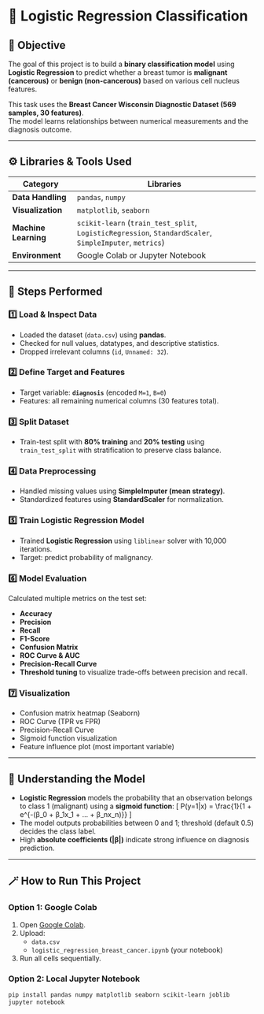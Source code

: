 # 🧠 Logistic Regression Classification

## 🎯 Objective
The goal of this project is to build a **binary classification model** using **Logistic Regression** to predict whether a breast tumor is **malignant (cancerous)** or **benign (non-cancerous)** based on various cell nucleus features.  

This task uses the **Breast Cancer Wisconsin Diagnostic Dataset (569 samples, 30 features)**.  
The model learns relationships between numerical measurements and the diagnosis outcome.

---





## ⚙️ Libraries & Tools Used
| Category | Libraries |
|-----------|------------|
| **Data Handling** | `pandas`, `numpy` |
| **Visualization** | `matplotlib`, `seaborn` |
| **Machine Learning** | `scikit-learn` (`train_test_split`, `LogisticRegression`, `StandardScaler`, `SimpleImputer`, `metrics`) |
| **Environment** | Google Colab or Jupyter Notebook |

---

## 🚀 Steps Performed

### 1️⃣ Load & Inspect Data
- Loaded the dataset (`data.csv`) using **pandas**.
- Checked for null values, datatypes, and descriptive statistics.
- Dropped irrelevant columns (`id`, `Unnamed: 32`).

### 2️⃣ Define Target and Features
- Target variable: **`diagnosis`** (encoded `M=1`, `B=0`)
- Features: all remaining numerical columns (30 features total).

### 3️⃣ Split Dataset
- Train-test split with **80% training** and **20% testing** using `train_test_split` with stratification to preserve class balance.

### 4️⃣ Data Preprocessing
- Handled missing values using **SimpleImputer (mean strategy)**.
- Standardized features using **StandardScaler** for normalization.

### 5️⃣ Train Logistic Regression Model
- Trained **Logistic Regression** using `liblinear` solver with 10,000 iterations.
- Target: predict probability of malignancy.

### 6️⃣ Model Evaluation
Calculated multiple metrics on the test set:
- **Accuracy**
- **Precision**
- **Recall**
- **F1-Score**
- **Confusion Matrix**
- **ROC Curve & AUC**
- **Precision-Recall Curve**
- **Threshold tuning** to visualize trade-offs between precision and recall.

### 7️⃣ Visualization
- Confusion matrix heatmap (Seaborn)
- ROC Curve (TPR vs FPR)
- Precision-Recall Curve
- Sigmoid function visualization
- Feature influence plot (most important variable)



---



## 🧠 Understanding the Model
- **Logistic Regression** models the probability that an observation belongs to class 1 (malignant) using a **sigmoid function**:
  \[
  P(y=1|x) = \frac{1}{1 + e^{-(β_0 + β_1x_1 + ... + β_nx_n)}}
  \]
- The model outputs probabilities between 0 and 1; threshold (default 0.5) decides the class label.
- High **absolute coefficients (|β|)** indicate strong influence on diagnosis prediction.

---

## 🪄 How to Run This Project

### Option 1: Google Colab
1. Open [Google Colab](https://colab.research.google.com/).
2. Upload:
   - `data.csv`
   - `logistic_regression_breast_cancer.ipynb` (your notebook)
3. Run all cells sequentially.

### Option 2: Local Jupyter Notebook
```bash
pip install pandas numpy matplotlib seaborn scikit-learn joblib
jupyter notebook
